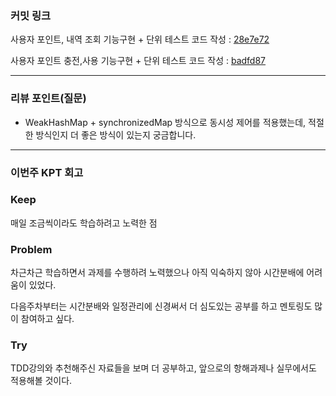 ### **커밋 링크**

사용자 포인트, 내역 조회 기능구현 + 단위 테스트 코드 작성 : [28e7e72](https://github.com/system-out-print-jiyeon/hhplus-tdd/commit/28e7e721b4874dd82b844d29a23699f5a7656fb5)

사용자 포인트 충전,사용 기능구현 + 단위 테스트 코드 작성 : [badfd87](https://github.com/system-out-print-jiyeon/hhplus-tdd/commit/badfd87423dbfbe9894a9d23397229cd4d260b37)

---

### **리뷰 포인트(질문)**

- WeakHashMap + synchronizedMap 방식으로 동시성 제어를 적용했는데, 적절한 방식인지 더 좋은 방식이 있는지 궁금합니다.

---

### **이번주 KPT 회고**

### Keep

매일 조금씩이라도 학습하려고 노력한 점

### Problem

차근차근 학습하면서 과제를 수행하려 노력했으나 아직 익숙하지 않아 시간분배에 어려움이 있었다.

다음주차부터는 시간분배와 일정관리에 신경써서 더 심도있는 공부를 하고 멘토링도 많이 참여하고 싶다.

### Try

TDD강의와 추천해주신 자료들을 보며 더 공부하고, 앞으로의 항해과제나 실무에서도 적용해볼 것이다.

